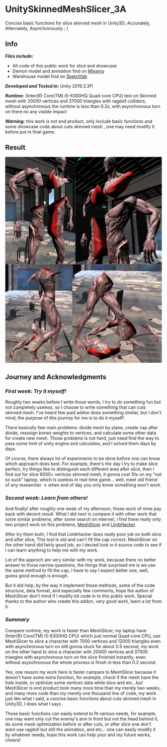 # UnitySkinnedMeshSlicer_3A
Concise basic functions for slice skinned mesh in Unity3D; Accurately, Alternately, Asynchronously ; )
## Info
***Files include:*** 
- All code of this public work for slice and showcase
- Demon model and animation find on [Mixamo](https://www.mixamo.com/#/)
- Warehouse model find on [Sketchfab](https://sketchfab.com/3d-models/abandoned-warehouse-interior-scene-1d5285f2e0fd4211a27c8042496d5959)

***Developed and Tested in:*** Unity 2019.3.3f1

***Runtime:*** (Inter(R) Core(TM) i5-6300HQ Quad-core CPU) test on Skinned mesh with 20000 vertices and 37000 triangles with ragdoll colliders, without asynchronous the runtime is less than 0.2s, with asynchronous turn on there no any visible impact

***Warning:*** this work is not end product, only include basic functions and some showcase code about cuts skinned mesh , one may need modify it before put in final game.
## Result
![](Show.png)
## Journey and Acknowledgments
### *First week: Try it myself!*
Roughly two weeks before I write those words, I try to do something fun but not completely useless, so I choose to write something that can cuts skinned mesh. I've heard few paid addon does something similar, but I don't mind, the purpose of this journey for me is to do it myself!

There basically few main problems: divide mesh by plane, create cap after divide, reassign bones weights to vertices, and calculate some other data for create new mesh. Those problems is not hard, just need find the way to pass some limit of unity engine and calculates, and I solved them days by days.

Of course, there always lot of experiments to be done before one can know which approach does best. For example, there's the day I try to make slice perfect, try things like to distinguish each different area after slice, then I find out for slice 6000+ vertices skinned mesh, it gonna cost 10s on my "not so suck" laptop, which is useless in real-time game... well, meet old friend of any researcher -> when end of day you only know something won't work.
### *Second week: Learn from others!*
And finally! after roughly one week of my afternoon, those work of mine pay back with decent result. What I did next is compare it with other work that solve similar problems, after some search on internet, I find there really only two project work on this problems, [MeshSlicer](https://assetstore.unity.com/packages/tools/modeling/mesh-slicer-59618) and [LimbHacker](https://github.com/NobleMuffins/LimbHacker).

After try them both, I find that LimbHacker does really poor job on both slice and after slice, This tool is old and can't fill the cap correct. MeshSlicer on the other hand did fairly good job, so I decied look in it source code to see if I can learn anything to help me with my work.

Lot of the approch are very similar with my work, because there no better answer to those narrow questions, the things that surprised me is we use the same method to fill the cap, I have to say I expect better one, well, guess good enough is enough.

But it did help, by the way it implement those methods, some of the code structure, data format, and especially few comments, hope the author of MeshSlicer don't mind if I modify bit code in to this public work. Special thanks to the author who create this addon, very good work, learn a lot from it.
### *Summary*
Compare runtime, my work is faster than MeshSlicer, my laptop have (Inter(R) Core(TM) i5-6300HQ CPU) which just normal Quad-core CPU, use MeshSlicer to slice a character with 7000 vertices and 12000 triangles even with asynchronous turn on still gonna stuck for about 0.5 second, my work on the other hand to slice a character with 20000 vertices and 37000 triangles with asynchronous turn on the slice finished instantly, even without asynchronous the whole process is finish in less than 0.2 second.

Yes, one reason my work here is faster campare to MeshSlicer because it doesn't have some extra function, for example, check if the mesh have the hole inside, or optimize some vertices data while slice and etc...but MeshSlicer is end product took many more time than my merely two weeks, and many more code than my merely one thousand line of code, my work just like what i said, a concise basic functions about cuts skinned mesh in Unity3D, I does what I says.

Those basic functions can easily extend to fit various needs, for example, one may want only cut the enemy's arm in front but not the head behind it, do some mesh optimization before or after cuts, or after slice one don't want use ragdoll but still the animation, and etc... one can easily modify it by whatever needs, hope this work can help your and my future works, cheers!

